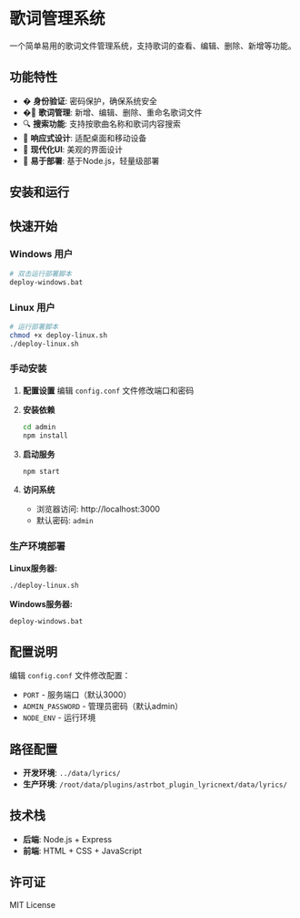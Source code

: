 # 歌词管理系统

一个简单易用的歌词文件管理系统，支持歌词的查看、编辑、删除、新增等功能。

## 功能特性

- � **身份验证**: 密码保护，确保系统安全
- �📝 **歌词管理**: 新增、编辑、删除、重命名歌词文件
- 🔍 **搜索功能**: 支持按歌曲名称和歌词内容搜索
- 📱 **响应式设计**: 适配桌面和移动设备
- 🎨 **现代化UI**: 美观的界面设计
- 🚀 **易于部署**: 基于Node.js，轻量级部署

## 安装和运行

## 快速开始

### Windows 用户
```bash
# 双击运行部署脚本
deploy-windows.bat
```

### Linux 用户  
```bash
# 运行部署脚本
chmod +x deploy-linux.sh
./deploy-linux.sh
```

### 手动安装

1. **配置设置**
   编辑 `config.conf` 文件修改端口和密码

2. **安装依赖**
   ```bash
   cd admin
   npm install
   ```

3. **启动服务**
   ```bash
   npm start
   ```

4. **访问系统**
   - 浏览器访问: http://localhost:3000
   - 默认密码: `admin`

### 生产环境部署

**Linux服务器:**
```bash
./deploy-linux.sh
```

**Windows服务器:**
```bash
deploy-windows.bat
```

## 配置说明

编辑 `config.conf` 文件修改配置：
- `PORT` - 服务端口（默认3000）  
- `ADMIN_PASSWORD` - 管理员密码（默认admin）
- `NODE_ENV` - 运行环境

## 路径配置

- **开发环境**: `../data/lyrics/`
- **生产环境**: `/root/data/plugins/astrbot_plugin_lyricnext/data/lyrics/`

## 技术栈

- **后端**: Node.js + Express
- **前端**: HTML + CSS + JavaScript

## 许可证

MIT License
